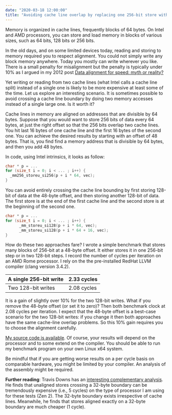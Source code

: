 ```yaml
---
date: "2020-03-18 12:00:00"
title: "Avoiding cache line overlap by replacing one 256-bit store with two 128-bit stores"
---
```




Memory is organized in cache lines, frequently blocks of 64 bytes. On Intel and AMD processors, you can store and load memory in blocks of various sizes, such as 64 bits, 128 bits or 256 bits.

In the old days, and on some limited devices today, reading and storing to memory required you to respect alignment. You could not simply write any block memory anywhere. Today you mostly can write wherever you like. There is a small penalty for misalignment but the penalty is typically under 10% as I argued in my 2012 post [Data alignment for speed: myth or reality?](/lemire/blog/2012/05/31/data-alignment-for-speed-myth-or-reality/)

Yet writing or reading from two cache lines (what Intel calls a cache line split) instead of a single one is likely to be more expensive at least some of the time. Let us explore an interesting scenario. It is sometimes possible to avoid crossing a cache line boundary by doing two memory accesses instead of a single large one. Is it worth it?

Cache lines in memory are aligned on addresses that are divisible by 64 bytes. Suppose that you would want to store 256 bits of data every 64 bytes, at just the right offset so that the 256 bits overlap two cache lines. You hit last 16 bytes of one cache line and the first 16 bytes of the second one. You can achieve the desired results by starting with an offset of 48 bytes. That is, you find find a memory address that is divisible by 64 bytes, and then you add 48 bytes.

In code, using Intel intrinsics, it looks as follow:
```C
char * p = ...
for (size_t i = 0; i < ... ; i++) {
  _mm256_storeu_si256(p + i * 64, vec);
}
```


You can avoid entirely crossing the cache line bounding by first storing 128-bit of data at the 48-byte offset, and then storing another 128-bit of data. The first store is at the end of the first cache line and the second store is at the beginning of the second one.
```C
char * p = ...
for (size_t i = 0; i < ... ; i++) {
      _mm_storeu_si128(p + i * 64, vec);
      _mm_storeu_si128(p + i * 64 + 16, vec);
}
```


How do these two approaches fare? I wrote a simple benchmark that stores many blocks of 256-bit at a 48-byte offset. It either stores it in one 256-bit step or in two 128-bit steps. I record the number of cycles per iteration on an AMD Rome processor. I rely on the the pre-installed RedHat LLVM compiler (clang version 3.4.2).

A single 256-bit write   |2.33 cycles              |
-------------------------|-------------------------|
Two 128-bit writes       |2.08 cycles              |


It is a gain of slightly over 10% for the two 128-bit writes. What if you remove the 48-byte offset (or set it to zero)? Then both benchmark clock at 2.08 cycles per iteration. I expect that the 48-byte offset is a best-case scenario for the two 128-bit writes: if you change it then both approaches have the same cache-line overlap problems. So this 10% gain requires you to choose the alignment carefully.

[My source code is available](https://github.com/lemire/Code-used-on-Daniel-Lemire-s-blog/tree/master/2020/03/17). Of course, your results will depend on the processor and to some extend on the compiler. You should be able to run my benchmark program on your own Linux x64 system.

Be mindful that if you are getting worse results on a per cycle basis on comparable hardware, you might be limited by your compiler. An analysis of the assembly might be required.

__Further reading__: Travis Downs has an [interesting complementary analysis](https://twitter.com/trav_downs/status/1240512089787170816?s=21). He finds that unaligned stores crossing a 32-byte boundary can be tremendously expensive (i.e., 5 cycles) on the type of processor I am using for these tests (Zen 2). The 32-byte boundary exists irrespective of cache lines. Meanwhile, he finds that stores aligned exactly on a 32-byte boundary are much cheaper (1 cycle).

